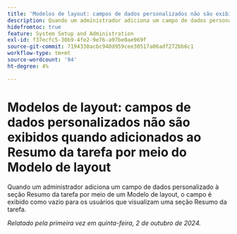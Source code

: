 ```yaml
---
title: 'Modelos de layout: campos de dados personalizados não são exibidos quando adicionados ao Resumo da tarefa por meio do Modelo de layout'
description: Quando um administrador adiciona um campo de dados personalizado à seção Resumo da tarefa por meio de um Modelo de layout, o campo é exibido como vazio para os usuários que visualizam uma seção Resumo da tarefa.
hidefromtoc: true
feature: System Setup and Administration
exl-id: f37ecfc5-30b9-4fe2-9e76-a97be0ae969f
source-git-commit: 7194330acbc940d959cee30517a06adf272bb6c1
workflow-type: tm+mt
source-wordcount: '94'
ht-degree: 4%

---
```


# Modelos de layout: campos de dados personalizados não são exibidos quando adicionados ao Resumo da tarefa por meio do Modelo de layout

Quando um administrador adiciona um campo de dados personalizado à seção Resumo da tarefa por meio de um Modelo de layout, o campo é exibido como vazio para os usuários que visualizam uma seção Resumo da tarefa.

_Relatado pela primeira vez em quinta-feira, 2 de outubro de 2024._
